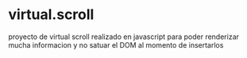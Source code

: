 # virtual.scroll
proyecto de virtual scroll realizado en javascript para poder
renderizar mucha informacion y no satuar el DOM al momento de
insertarlos
